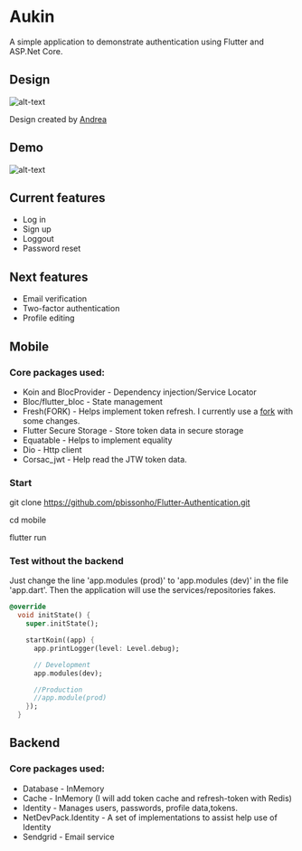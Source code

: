 # Aukin

A simple application to demonstrate authentication using Flutter and ASP.Net Core.

## Design

![alt-text](https://github.com/pbissonho/Authentication-Flow-Flutter/blob/master/design.png)

Design created by [Andrea](https://dribbble.com/shots/5601302-Mobile-Sign-Up-UI) 

## Demo

![alt-text](https://github.com/pbissonho/Flutter-Authentication/blob/master/authapp.gif)


## Current features

- Log in
- Sign up
- Loggout
- Password reset

## Next features

- Email verification
- Two-factor authentication
- Profile editing


## Mobile

### Core packages used:

- Koin and BlocProvider - Dependency injection/Service Locator
- Bloc/flutter_bloc - State management
- Fresh(FORK) - Helps implement token refresh. I currently use a [fork](https://github.com/pbissonho/fresh) with some changes.
- Flutter Secure Storage - Store token data in secure storage
- Equatable - Helps to implement equality
- Dio - Http client 
- Corsac_jwt - Help read the JTW token data.

### Start

git clone https://github.com/pbissonho/Flutter-Authentication.git

cd mobile

flutter run


### Test without the backend 

Just change the line 'app.modules (prod)' to 'app.modules (dev)' in the file 'app.dart'.
Then the application will use the services/repositories fakes.

```dart
@override
  void initState() {
    super.initState();

    startKoin((app) {
      app.printLogger(level: Level.debug);

      // Development
      app.modules(dev);

      //Production
      //app.module(prod)
    });
  }
```

## Backend

### Core packages used:

- Database - InMemory 
- Cache - InMemory (I will add token cache and refresh-token with Redis)
- Identity - Manages users, passwords, profile data,tokens.
- NetDevPack.Identity - A set of implementations to assist help use of Identity
- Sendgrid - Email service



